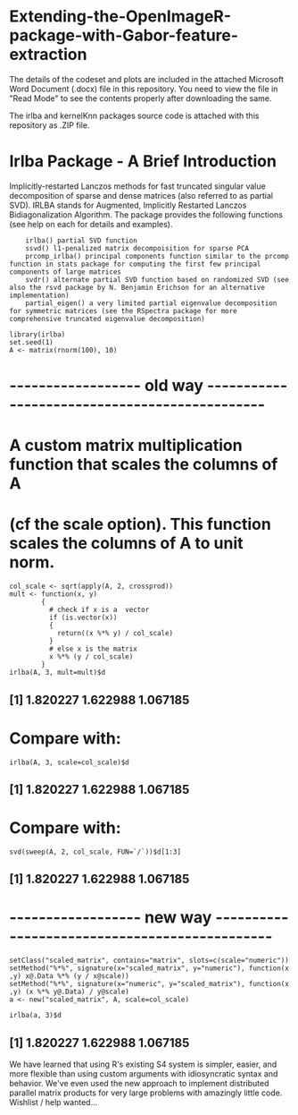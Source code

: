 # Extending-the-OpenImageR-package-with-Gabor-feature-extraction

The details of the codeset and plots are included in the attached Microsoft Word Document (.docx) file in this repository. 
You need to view the file in "Read Mode" to see the contents properly after downloading the same.

The irlba and kernelKnn packages source code is attached with this repository as .ZIP file.

Irlba Package - A Brief Introduction
=====================================

Implicitly-restarted Lanczos methods for fast truncated singular value decomposition of sparse and dense matrices (also referred to as partial SVD). IRLBA stands for Augmented, Implicitly Restarted Lanczos Bidiagonalization Algorithm. The package provides the following functions (see help on each for details and examples).

        irlba() partial SVD function
        ssvd() l1-penalized matrix decompoisition for sparse PCA 
        prcomp_irlba() principal components function similar to the prcomp function in stats package for computing the first few principal components of large matrices
        svdr() alternate partial SVD function based on randomized SVD (see also the rsvd package by N. Benjamin Erichson for an alternative implementation)
        partial_eigen() a very limited partial eigenvalue decomposition for symmetric matrices (see the RSpectra package for more comprehensive truncated eigenvalue decomposition)

    library(irlba)
    set.seed(1)
    A <- matrix(rnorm(100), 10)

# ------------------ old way ----------------------------------------------
# A custom matrix multiplication function that scales the columns of A
# (cf the scale option). This function scales the columns of A to unit norm.
    col_scale <- sqrt(apply(A, 2, crossprod))
    mult <- function(x, y)
            {
              # check if x is a  vector
              if (is.vector(x))
              {
                return((x %*% y) / col_scale)
              }
              # else x is the matrix
              x %*% (y / col_scale)
            }
    irlba(A, 3, mult=mult)$d
## [1] 1.820227 1.622988 1.067185

# Compare with:
    irlba(A, 3, scale=col_scale)$d
## [1] 1.820227 1.622988 1.067185

# Compare with:
    svd(sweep(A, 2, col_scale, FUN=`/`))$d[1:3]
## [1] 1.820227 1.622988 1.067185

# ------------------ new way ----------------------------------------------
    setClass("scaled_matrix", contains="matrix", slots=c(scale="numeric"))
    setMethod("%*%", signature(x="scaled_matrix", y="numeric"), function(x ,y) x@.Data %*% (y / x@scale))
    setMethod("%*%", signature(x="numeric", y="scaled_matrix"), function(x ,y) (x %*% y@.Data) / y@scale)
    a <- new("scaled_matrix", A, scale=col_scale)

    irlba(a, 3)$d
## [1] 1.820227 1.622988 1.067185

We have learned that using R's existing S4 system is simpler, easier, and more flexible than using custom arguments with idiosyncratic syntax and behavior. We've even used the new approach to implement distributed parallel matrix products for very large problems with amazingly little code.
Wishlist / help wanted...    
